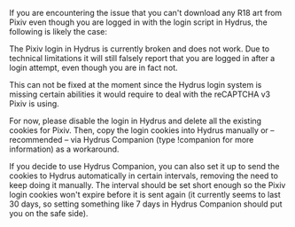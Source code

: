 If you are encountering the issue that you can't download any R18 art from Pixiv even though you are logged in with the login script in Hydrus, the following is likely the case:

The Pixiv login in Hydrus is currently broken and does not work. Due to technical limitations it will still falsely report that you are logged in after a login attempt, even though you are in fact not.

This can not be fixed at the moment since the Hydrus login system is missing certain abilities it would require to deal with the reCAPTCHA v3 Pixiv is using.

For now, please disable the login in Hydrus and delete all the existing cookies for Pixiv. Then, copy the login cookies into Hydrus manually or – recommended – via Hydrus Companion (type !companion for more information) as a workaround.

If you decide to use Hydrus Companion, you can also set it up to send the cookies to Hydrus automatically in certain intervals, removing the need to keep doing it manually. The interval should be set short enough so the Pixiv login cookies won't expire before it is sent again (it currently seems to last 30 days, so setting something like 7 days in Hydrus Companion should put you on the safe side).